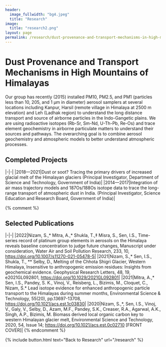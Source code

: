 ```yaml
---
header:
  image_fullwidth: "bg4.jpeg"
  title: "Research"
image:
  title: "research2.png"
layout: page
permalink: /research/dust-provenance-and-transport-mechanisms-in-high-mountains-of-himalayas
---
```

# Dust Provenance and Transport Mechanisms in High Mountains of Himalayas

Our group has recently (2015) installed PM10, PM2.5, and PM1 (particles less than 10, 205, and 1 μm in diameter) aerosol samplers at several locations including Kanpur, Harsil (remote village in Himalaya at 2500 m elevation) and Leh (Ladhak region) to understand the long distance transport and source of airborne particles in the Indo-Gangetic plains. We are using radioactive isotopes (Rb-Sr, Sm-Nd, U-Th-Pb, Re-Os) and trace element geochemistry in airborne particulate matters to understand their sources and pathways. The overarching goal is to combine aerosol geochemistry and atmospheric models to better understand atmospheric processes. 

## Completed Projects 

|-|-|
|2018—2021|Dust or soot? Tracing the primary drivers of increased glacial melt of the Himalayan glaciers (Principal Investigator, Department of Science and Technology, Government of India)|
|2014—2017|Integration of air mass trajectory models and 187Os/188Os isotope data to trace the long-range transport of atmospheric dust in India. (Principal Investigator, Science Education and Research Board, Government of India)|


{% comment %}
## Selected Publications

|-|-|
|2022|Nizam, S.,* Mitra, A.,* Shukla, T.,‡ Misra, S., Sen, I.S., Time-series record of platinum group elements in aerosols on the Himalaya reveals baseline concentration to judge future changes, Manuscript under consideration, Water Air and Soil Pollution Research, 233, 10, https://doi.org/10.1007/s11270-021-05478-5|
|2021|Nizam, S.,* Sen, I.S., Shukla, T., ** Selby, D., Melting of the Chhota Shigri Glacier, Western Himalaya, Insensitive to anthropogenic emission residues: Insights from geochemical evidence. Geophysical Research Letters, 48, 19, e2021GL092801, https://doi.org/10.1029/2021GL092801|
|2021|Mitra, A.,* Sen, I.S., Pandey, S. K., Vinoj, V., Reisberg, L., Bizimis, M., Cloquet, C., Nizam, S.* Lead isotope evidence for enhanced anthropogenic particle transport to the Himalayas during summer months, Environmental Science & Technology, 55(20), pp.13697-13708, https://doi.org/10.1021/acs.est.1c03830|
|2020|Nizam, S.,*, Sen, I.S., Vinoj, V., Galy, V., Selby, D., Azam, M.F., Pandey, S.K., Creaser, R.A., Agarwal, A.K., Singh, A.P., Bizimis, M. Biomass derived local organic carbon key to western Himalayan glacier melt, Environmental Science and Technology, 2020, 54, Issue 14; https://doi.org/10.1021/acs.est.0c02710 [FRONT COVER]|
{% endcomment %}

{% include button.html text="Back to Research" url="/research" %}